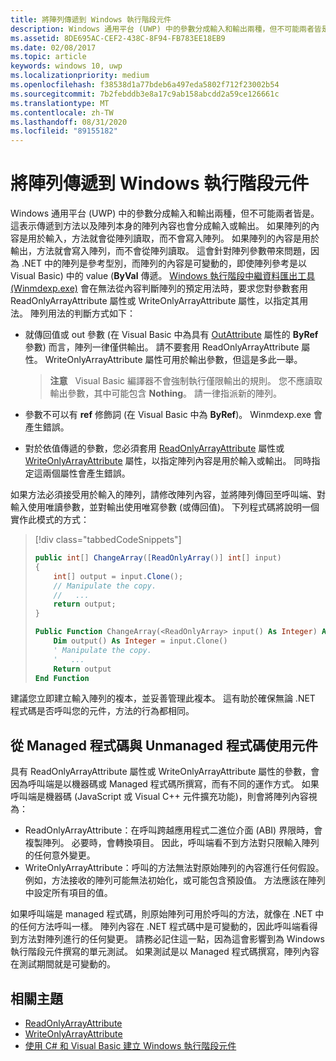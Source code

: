 ```yaml
---
title: 將陣列傳遞到 Windows 執行階段元件
description: Windows 通用平台 (UWP) 中的參數分成輸入和輸出兩種，但不可能兩者皆是。 這表示傳遞到方法以及陣列本身的陣列內容也會分成輸入或輸出。
ms.assetid: 8DE695AC-CEF2-438C-8F94-FB783EE18EB9
ms.date: 02/08/2017
ms.topic: article
keywords: windows 10, uwp
ms.localizationpriority: medium
ms.openlocfilehash: f38538d1a77bdeb6a497eda5802f712f23002b54
ms.sourcegitcommit: 7b2febddb3e8a17c9ab158abcdd2a59ce126661c
ms.translationtype: MT
ms.contentlocale: zh-TW
ms.lasthandoff: 08/31/2020
ms.locfileid: "89155182"
---
```

# <a name="passing-arrays-to-a-windows-runtime-component"></a>將陣列傳遞到 Windows 執行階段元件




Windows 通用平台 (UWP) 中的參數分成輸入和輸出兩種，但不可能兩者皆是。 這表示傳遞到方法以及陣列本身的陣列內容也會分成輸入或輸出。 如果陣列的內容是用於輸入，方法就會從陣列讀取，而不會寫入陣列。 如果陣列的內容是用於輸出，方法就會寫入陣列，而不會從陣列讀取。 這會針對陣列參數帶來問題，因為 .NET 中的陣列是參考型別，而陣列的內容是可變動的，即使陣列參考是以 Visual Basic) 中的 value (**ByVal** 傳遞。 [Windows 執行階段中繼資料匯出工具 (Winmdexp.exe)](/dotnet/framework/tools/winmdexp-exe-windows-runtime-metadata-export-tool) 會在無法從內容判斷陣列的預定用法時，要求您對參數套用 ReadOnlyArrayAttribute 屬性或 WriteOnlyArrayAttribute 屬性，以指定其用法。 陣列用法的判斷方式如下：

-   就傳回值或 out 參數 (在 Visual Basic 中為具有 [OutAttribute](/dotnet/api/system.runtime.interopservices.outattribute) 屬性的 **ByRef** 參數) 而言，陣列一律僅供輸出。 請不要套用 ReadOnlyArrayAttribute 屬性。 WriteOnlyArrayAttribute 屬性可用於輸出參數，但這是多此一舉。

    > **注意**   Visual Basic 編譯器不會強制執行僅限輸出的規則。 您不應讀取輸出參數，其中可能包含 **Nothing**。 請一律指派新的陣列。
 
-   參數不可以有 **ref** 修飾詞 (在 Visual Basic 中為 **ByRef**)。 Winmdexp.exe 會產生錯誤。
-   對於依值傳遞的參數，您必須套用 [ReadOnlyArrayAttribute](/dotnet/api/system.runtime.interopservices.windowsruntime.readonlyarrayattribute) 屬性或 [WriteOnlyArrayAttribute](/dotnet/api/system.runtime.interopservices.windowsruntime.writeonlyarrayattribute) 屬性，以指定陣列內容是用於輸入或輸出。 同時指定這兩個屬性會產生錯誤。

如果方法必須接受用於輸入的陣列，請修改陣列內容，並將陣列傳回至呼叫端、對輸入使用唯讀參數，並對輸出使用唯寫參數 (或傳回值)。 下列程式碼將說明一個實作此模式的方式：

> [!div class="tabbedCodeSnippets"]
> ```csharp
> public int[] ChangeArray([ReadOnlyArray()] int[] input)
> {
>     int[] output = input.Clone();
>     // Manipulate the copy.
>     //   ...
>     return output;
> }
> ```
> ```vb
> Public Function ChangeArray(<ReadOnlyArray> input() As Integer) As Integer()
>     Dim output() As Integer = input.Clone()
>     ' Manipulate the copy.
>     '   ...
>     Return output
> End Function
> ```

建議您立即建立輸入陣列的複本，並妥善管理此複本。 這有助於確保無論 .NET 程式碼是否呼叫您的元件，方法的行為都相同。

## <a name="using-components-from-managed-and-unmanaged-code"></a>從 Managed 程式碼與 Unmanaged 程式碼使用元件


具有 ReadOnlyArrayAttribute 屬性或 WriteOnlyArrayAttribute 屬性的參數，會因為呼叫端是以機器碼或 Managed 程式碼所撰寫，而有不同的運作方式。 如果呼叫端是機器碼 (JavaScript 或 Visual C++ 元件擴充功能)，則會將陣列內容視為：

-   ReadOnlyArrayAttribute：在呼叫跨越應用程式二進位介面 (ABI) 界限時，會複製陣列。 必要時，會轉換項目。 因此，呼叫端看不到方法對只限輸入陣列的任何意外變更。
-   WriteOnlyArrayAttribute：呼叫的方法無法對原始陣列的內容進行任何假設。 例如，方法接收的陣列可能無法初始化，或可能包含預設值。 方法應該在陣列中設定所有項目的值。

如果呼叫端是 managed 程式碼，則原始陣列可用於呼叫的方法，就像在 .NET 中的任何方法呼叫一樣。 陣列內容在 .NET 程式碼中是可變動的，因此呼叫端看得到方法對陣列進行的任何變更。 請務必記住這一點，因為這會影響到為 Windows 執行階段元件撰寫的單元測試。 如果測試是以 Managed 程式碼撰寫，陣列內容在測試期間就是可變動的。

## <a name="related-topics"></a>相關主題

* [ReadOnlyArrayAttribute](/dotnet/api/system.runtime.interopservices.windowsruntime.readonlyarrayattribute)
* [WriteOnlyArrayAttribute](/dotnet/api/system.runtime.interopservices.windowsruntime.writeonlyarrayattribute)
* [使用 C# 和 Visual Basic 建立 Windows 執行階段元件](creating-windows-runtime-components-in-csharp-and-visual-basic.md)
